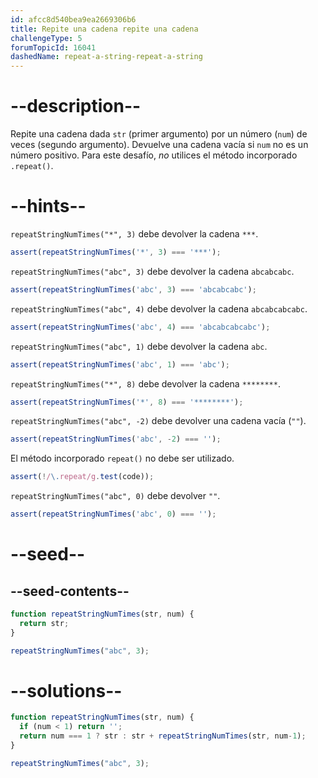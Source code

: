 ```yaml
---
id: afcc8d540bea9ea2669306b6
title: Repite una cadena repite una cadena
challengeType: 5
forumTopicId: 16041
dashedName: repeat-a-string-repeat-a-string
---
```


# --description--

Repite una cadena dada `str` (primer argumento) por un número (`num`) de veces (segundo argumento). Devuelve una cadena vacía si `num` no es un número positivo. Para este desafío, *no* utilices el método incorporado `.repeat()`.

# --hints--

`repeatStringNumTimes("*", 3)` debe devolver la cadena `***`.

```js
assert(repeatStringNumTimes('*', 3) === '***');
```

`repeatStringNumTimes("abc", 3)` debe devolver la cadena `abcabcabc`.

```js
assert(repeatStringNumTimes('abc', 3) === 'abcabcabc');
```

`repeatStringNumTimes("abc", 4)` debe devolver la cadena `abcabcabcabc`.

```js
assert(repeatStringNumTimes('abc', 4) === 'abcabcabcabc');
```

`repeatStringNumTimes("abc", 1)` debe devolver la cadena `abc`.

```js
assert(repeatStringNumTimes('abc', 1) === 'abc');
```

`repeatStringNumTimes("*", 8)` debe devolver la cadena `********`.

```js
assert(repeatStringNumTimes('*', 8) === '********');
```

`repeatStringNumTimes("abc", -2)` debe devolver una cadena vacía (`""`).

```js
assert(repeatStringNumTimes('abc', -2) === '');
```

El método incorporado `repeat()` no debe ser utilizado.

```js
assert(!/\.repeat/g.test(code));
```

`repeatStringNumTimes("abc", 0)` debe devolver `""`.

```js
assert(repeatStringNumTimes('abc', 0) === '');
```

# --seed--

## --seed-contents--

```js
function repeatStringNumTimes(str, num) {
  return str;
}

repeatStringNumTimes("abc", 3);
```

# --solutions--

```js
function repeatStringNumTimes(str, num) {
  if (num < 1) return '';
  return num === 1 ? str : str + repeatStringNumTimes(str, num-1);
}

repeatStringNumTimes("abc", 3);
```
